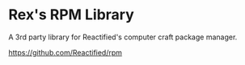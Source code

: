 # Rex's RPM Library
A 3rd party library for Reactified's computer craft package manager.

https://github.com/Reactified/rpm
